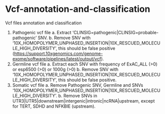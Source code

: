 # Vcf-annotation-and-classification
Vcf files annotation and classification 

1.	Pathogenic vcf file
a.	Extract ‘CLINSIG=pathogenic|CLINSIG=probable-pathogenic’ SNV.
b.	Remove SNV with ‘10X_HOMOPOLYMER_UNPHASED_INSERTION|10X_RESCUED_MOLECULE_HIGH_DIVERSITY’, this should be false positive (https://support.10xgenomics.com/genome-exome/software/pipelines/latest/output/vcf).
2.	Germline vcf file
a.	Extract each SNV with frequency of ExAC_ALL (>0) or esp6500 (>0) or 1000g (>0)
b.	Remove  SNV with ‘10X_HOMOPOLYMER_UNPHASED_INSERTION|10X_RESCUED_MOLECULE_HIGH_DIVERSITY’, this should be false positive.
3.	Somatic vcf file 
a.	Remove Pathogenic SNV, Germline and SNVs ‘10X_HOMOPOLYMER_UNPHASED_INSERTION|10X_RESCUED_MOLECULE_HIGH_DIVERSITY’. 
b.	Remove SNVs in UTR3|UTR5|downstream|intergenic|intronic|ncRNA|upstream, except for TERT, SDHD and NFKBIE (upstream). 
